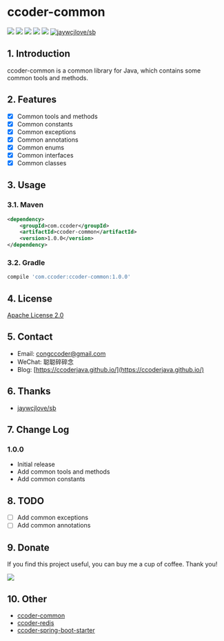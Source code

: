 # ccoder-common

[![](https://img.shields.io/github/issues/ccoderJava/ccoder-common.svg)](https://github.com/ccoderJava/ccoder-common/issues) 
[![](https://img.shields.io/github/forks/ccoderJava/ccoder-common.svg)](https://github.com/ccoderJava/ccoder-common/network) 
[![](https://img.shields.io/github/stars/ccoderJava/ccoder-common.svg)](https://github.com/ccoderJava/ccoder-common/stargazers) 
[![](https://travis-ci.org/ccoderJava/ccoder-common.svg?branch=master)](https://travis-ci.org/ccoderJava/ccoder-common) 
[![](https://img.shields.io/github/release/ccoderJava/ccoder-common.svg)](https://github.com/ccoderJava/ccoder-common/releases)
[![jaywcjlove/sb](https://jaywcjlove.github.io/sb/lang/chinese.svg)](README-CN.md)

## 1. Introduction
ccoder-common is a common library for Java, which contains some common tools and methods.

## 2. Features
- [x] Common tools and methods
- [x] Common constants
- [x] Common exceptions
- [x] Common annotations
- [x] Common enums
- [x] Common interfaces
- [x] Common classes

## 3. Usage
### 3.1. Maven
```xml
<dependency>
    <groupId>com.ccoder</groupId>
    <artifactId>ccoder-common</artifactId>
    <version>1.0.0</version>
</dependency>
```

### 3.2. Gradle
```groovy
compile 'com.ccoder:ccoder-common:1.0.0'
```

## 4. License
[Apache License 2.0](LICENSE)

## 5. Contact
- Email: congccoder@gmail.com
- WeChat: 聪聪碎碎念
- Blog: [https://ccoderjava.github.io/](https://ccoderjava.github.io/)

## 6. Thanks
- [jaywcjlove/sb](xxx)

## 7. Change Log
### 1.0.0
- Initial release
- Add common tools and methods
- Add common constants

## 8. TODO
- [ ] Add common exceptions
- [ ] Add common annotations

## 9. Donate
If you find this project useful, you can buy me a cup of coffee. Thank you!

[![](https://img.shields.io/badge/Donate-PayPal-green.svg)](https://www.paypal.me/ccoderJava)

## 10. Other
- [ccoder-common](xxx)
- [ccoder-redis](xxx)
- [ccoder-spring-boot-starter](xxx)